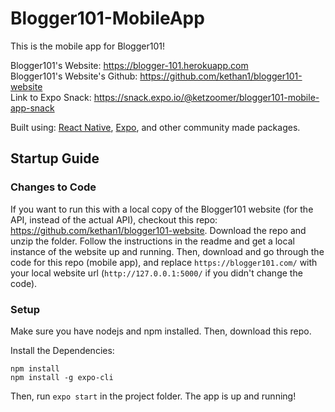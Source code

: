 # Blogger101-MobileApp

This is the mobile app for Blogger101!

Blogger101's Website: https://blogger-101.herokuapp.com  
Blogger101's Website's Github: https://github.com/kethan1/blogger101-website  
Link to Expo Snack: https://snack.expo.io/@ketzoomer/blogger101-mobile-app-snack

Built using: [React Native](https://reactnative.dev/), [Expo](https://expo.dev/), and other community made packages.

## Startup Guide

### Changes to Code

If you want to run this with a local copy of the Blogger101 website (for the API, instead of the actual API), checkout this repo: https://github.com/kethan1/blogger101-website. Download the repo and unzip the folder. Follow the instructions in the readme and get a local instance of the website up and running. Then, download and go through the code for this repo (mobile app), and replace `https://blogger101.com/` with your local website url (`http://127.0.0.1:5000/` if you didn't change the code).

### Setup

Make sure you have nodejs and npm installed. Then, download this repo.

Install the Dependencies:

```
npm install
npm install -g expo-cli
```

Then, run `expo start` in the project folder. The app is up and running!
